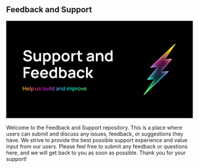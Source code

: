 ## Feedback and Support

![support-and-feedback](/banner.png)

Welcome to the Feedback and Support repository. This is a place where users can submit and discuss any issues, feedback, or suggestions they have. We strive to provide the best possible support experience and value input from our users. Please feel free to submit any feedback or questions here, and we will get back to you as soon as possible. Thank you for your support!